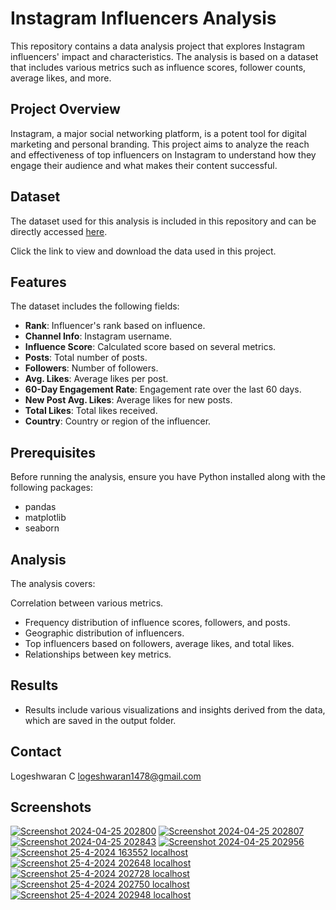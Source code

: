 # Instagram Influencers Analysis

This repository contains a data analysis project that explores Instagram influencers' impact and characteristics. The analysis is based on a dataset that includes various metrics such as influence scores, follower counts, average likes, and more.

## Project Overview

Instagram, a major social networking platform, is a potent tool for digital marketing and personal branding. This project aims to analyze the reach and effectiveness of top influencers on Instagram to understand how they engage their audience and what makes their content successful.

## Dataset

The dataset used for this analysis is included in this repository and can be directly accessed [here](https://drive.google.com/drive/folders/1KEBUD0a_3DhR5dnbv0jdZqews-V75CIx).

Click the link to view and download the data used in this project.


## Features

The dataset includes the following fields:
- **Rank**: Influencer's rank based on influence.
- **Channel Info**: Instagram username.
- **Influence Score**: Calculated score based on several metrics.
- **Posts**: Total number of posts.
- **Followers**: Number of followers.
- **Avg. Likes**: Average likes per post.
- **60-Day Engagement Rate**: Engagement rate over the last 60 days.
- **New Post Avg. Likes**: Average likes for new posts.
- **Total Likes**: Total likes received.
- **Country**: Country or region of the influencer.



## Prerequisites
Before running the analysis, ensure you have Python installed along with the following packages:

- pandas
- matplotlib
- seaborn


## Analysis
The analysis covers:

Correlation between various metrics.
- Frequency distribution of influence scores, followers, and posts.
- Geographic distribution of influencers.
- Top influencers based on followers, average likes, and total likes.
- Relationships between key metrics.
## Results
- Results include various visualizations and insights derived from the data, which are saved in the output folder.

## Contact
 Logeshwaran C
 logeshwaran1478@gmail.com


## Screenshots

[![Screenshot 2024-04-25 202800](https://github.com/iamLogeshwaran5/Instagram_Influencers/blob/main/Screen_shots/Screenshot%202024-04-25%20202800.png)](https://github.com/iamLogeshwaran5/Instagram_Influencers/blob/main/Screen_shots/Screenshot%202024-04-25%20202800.png)
[![Screenshot 2024-04-25 202807](https://github.com/iamLogeshwaran5/Instagram_Influencers/blob/main/Screen_shots/Screenshot%202024-04-25%20202807.png)](https://github.com/iamLogeshwaran5/Instagram_Influencers/blob/main/Screen_shots/Screenshot%202024-04-25%20202807.png)
[![Screenshot 2024-04-25 202843](https://github.com/iamLogeshwaran5/Instagram_Influencers/blob/main/Screen_shots/Screenshot%202024-04-25%20202843.png)](https://github.com/iamLogeshwaran5/Instagram_Influencers/blob/main/Screen_shots/Screenshot%202024-04-25%20202843.png)
[![Screenshot 2024-04-25 202956](https://github.com/iamLogeshwaran5/Instagram_Influencers/blob/main/Screen_shots/Screenshot%202024-04-25%20202956.png)](https://github.com/iamLogeshwaran5/Instagram_Influencers/blob/main/Screen_shots/Screenshot%202024-04-25%20202956.png)
[![Screenshot 25-4-2024 163552 localhost](https://github.com/iamLogeshwaran5/Instagram_Influencers/blob/main/Screen_shots/Screenshot_25-4-2024_163552_localhost.jpeg)](https://github.com/iamLogeshwaran5/Instagram_Influencers/blob/main/Screen_shots/Screenshot_25-4-2024_163552_localhost.jpeg)
[![Screenshot 25-4-2024 202648 localhost](https://github.com/iamLogeshwaran5/Instagram_Influencers/blob/main/Screen_shots/Screenshot_25-4-2024_202648_localhost.jpeg)](https://github.com/iamLogeshwaran5/Instagram_Influencers/blob/main/Screen_shots/Screenshot_25-4-2024_202648_localhost.jpeg)
[![Screenshot 25-4-2024 202728 localhost](https://github.com/iamLogeshwaran5/Instagram_Influencers/blob/main/Screen_shots/Screenshot_25-4-2024_202728_localhost.jpeg)](https://github.com/iamLogeshwaran5/Instagram_Influencers/blob/main/Screen_shots/Screenshot_25-4-2024_202728_localhost.jpeg)
[![Screenshot 25-4-2024 202750 localhost](https://github.com/iamLogeshwaran5/Instagram_Influencers/blob/main/Screen_shots/Screenshot_25-4-2024_202750_localhost.jpeg)](https://github.com/iamLogeshwaran5/Instagram_Influencers/blob/main/Screen_shots/Screenshot_25-4-2024_202750_localhost.jpeg)
[![Screenshot 25-4-2024 202948 localhost](https://github.com/iamLogeshwaran5/Instagram_Influencers/blob/main/Screen_shots/Screenshot_25-4-2024_202948_localhost.jpeg)](https://github.com/iamLogeshwaran5/Instagram_Influencers/blob/main/Screen_shots/Screenshot_25-4-2024_202948_localhost.jpeg)





